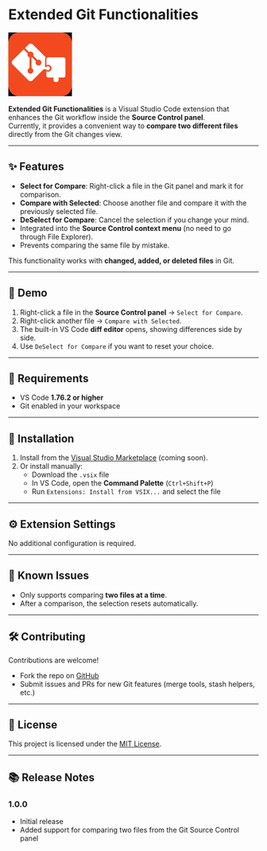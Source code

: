 # Extended Git Functionalities

![Icon](images/icon.png)

**Extended Git Functionalities** is a Visual Studio Code extension that enhances the Git workflow inside the **Source Control panel**.  
Currently, it provides a convenient way to **compare two different files** directly from the Git changes view.

---

## ✨ Features

- **Select for Compare**: Right-click a file in the Git panel and mark it for comparison.  
- **Compare with Selected**: Choose another file and compare it with the previously selected file.  
- **DeSelect for Compare**: Cancel the selection if you change your mind.  
- Integrated into the **Source Control context menu** (no need to go through File Explorer).  
- Prevents comparing the same file by mistake.  

This functionality works with **changed, added, or deleted files** in Git.

---

## 📸 Demo

1. Right-click a file in the **Source Control panel** → `Select for Compare`.  
2. Right-click another file → `Compare with Selected`.  
3. The built-in VS Code **diff editor** opens, showing differences side by side.  
4. Use `DeSelect for Compare` if you want to reset your choice.  

---

## 🔧 Requirements

- VS Code **1.76.2 or higher**
- Git enabled in your workspace

---

## 🚀 Installation

1. Install from the [Visual Studio Marketplace](https://marketplace.visualstudio.com/) (coming soon).  
2. Or install manually:
   - Download the `.vsix` file  
   - In VS Code, open the **Command Palette** (`Ctrl+Shift+P`)  
   - Run `Extensions: Install from VSIX...` and select the file  

---

## ⚙️ Extension Settings

No additional configuration is required.  

---

## 📌 Known Issues

- Only supports comparing **two files at a time**.  
- After a comparison, the selection resets automatically.  

---

## 🛠️ Contributing

Contributions are welcome!  
- Fork the repo on [GitHub](https://github.com/MohammadHammad1796/git-extensions)  
- Submit issues and PRs for new Git features (merge tools, stash helpers, etc.)  

---

## 📄 License

This project is licensed under the [MIT License](LICENSE).

---

## 📚 Release Notes

### 1.0.0
- Initial release
- Added support for comparing two files from the Git Source Control panel
